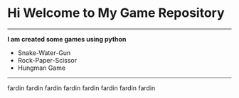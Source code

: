 # Hi Welcome to My Game Repository
***

**I am created some games using python**
- Snake-Water-Gun
- Rock-Paper-Scissor
- Hungman Game
---
fardin
fardin
fardin
fardin
fardin
fardin
fardin
fardin
